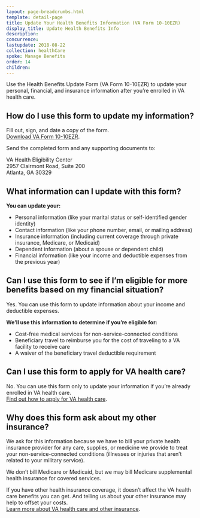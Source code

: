 ```yaml
---
layout: page-breadcrumbs.html
template: detail-page
title: Update Your Health Benefits Information (VA Form 10-10EZR)
display_title: Update Health Benefits Info
description:
concurrence:
lastupdate: 2018-08-22
collection: healthCare
spoke: Manage Benefits
order: 14
children:
---
```

<div itemscope itemtype="http://schema.org/FAQPage">
<div itemprop="description" class="va-introtext">

Use the Health Benefits Update Form (VA Form 10-10EZR) to update your personal, financial, and insurance information after you’re enrolled in VA health care.

</div>

<div itemscope itemtype="http://schema.org/Question">

<h2 itemprop="name"> How do I use this form to update my information?</h2>
<div itemprop="acceptedAnswer" itemscope itemtype="http://schema.org/Answer">
<div itemprop="text">

Fill out, sign, and date a copy of the form.<br>
[Download VA Form 10-10EZR](https://www.va.gov/vaforms/medical/pdf/vha-10-10ezr-fill.pdf).

Send the completed form and any supporting documents to:

<p class="va-address-block">
VA Health Eligibility Center<br>
2957 Clairmont Road, Suite 200<br>
Atlanta, GA 30329<br>
</p>

</div>
</div>
</div>

<div itemscope itemtype="http://schema.org/Question">

<h2 itemprop="name">What information can I update with this form?</h2>
<div itemprop="acceptedAnswer" itemscope itemtype="http://schema.org/Answer">
<div itemprop="text">

**You can update your:**

- Personal information (like your marital status or self-identified gender identity)
- Contact information (like your phone number, email, or mailing address)
- Insurance information (including current coverage through private insurance, Medicare, or Medicaid)
- Dependent information (about a spouse or dependent child)
- Financial information (like your income and deductible expenses from the previous year)

</div>
</div>
</div>

<div itemscope itemtype="http://schema.org/Question">

<h2 itemprop="name">Can I use this form to see if I’m eligible for more benefits based on my financial situation?</h2>
<div itemprop="acceptedAnswer" itemscope itemtype="http://schema.org/Answer">
<div itemprop="text">

Yes. You can use this form to update information about your income and deductible expenses.

**We’ll use this information to determine if you’re eligible for:**

- Cost-free medical services for non-service-connected conditions
- Beneficiary travel to reimburse you for the cost of traveling to a VA facility to receive care
- A waiver of the beneficiary travel deductible requirement

</div>
</div>
</div>

<div itemscope itemtype="http://schema.org/Question">

<h2 itemprop="name">Can I use this form to apply for VA health care?</h2>
<div itemprop="acceptedAnswer" itemscope itemtype="http://schema.org/Answer">
<div itemprop="text">

No. You can use this form only to update your information if you’re already enrolled in VA health care.<br>
[Find out how to apply for VA health care](/health-care/how-to-apply/).

</div>
</div>
</div>

<div itemscope itemtype="http://schema.org/Question">

<h2 itemprop="name">Why does this form ask about my other insurance?</h2>
<div itemprop="acceptedAnswer" itemscope itemtype="http://schema.org/Answer">
<div itemprop="text">

We ask for this information because we have to bill your private health insurance provider for any care, supplies, or medicine we provide to treat your non-service-connected conditions (illnesses or injuries that aren’t related to your military service).

We don’t bill Medicare or Medicaid, but we may bill Medicare supplemental health insurance for covered services.

If you have other health insurance coverage, it doesn’t affect the VA health care benefits you can get. And telling us about your other insurance may help to offset your costs.<br>
[Learn more about VA health care and other insurance](/health-care/about-va-health-benefits/va-health-care-and-other-insurance/).

</div>
</div>
</div>
</div>
